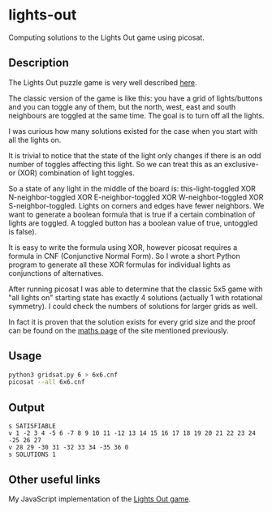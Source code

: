 # lights-out
Computing solutions to the Lights Out game using picosat.

## Description

The Lights Out puzzle game is very well described [here](https://www.jaapsch.net/puzzles/lights.htm).

The classic version of the game is like this: you have a grid of lights/buttons and you can toggle any of them, but the north, west, east and south neighbours are toggled at the same time. The goal is to turn off all the lights.

I was curious how many solutions existed for the case when you start with all the lights on.

It is trivial to notice that the state of the light only changes if there is an odd number of toggles affecting this light. So we can treat this as an exclusive-or (XOR) combination of light toggles.

So a state of any light in the middle of the board is: this-light-toggled XOR N-neighbor-toggled XOR E-neighbor-toggled XOR W-neighbor-toggled XOR S-neighbor-toggled. Lights on corners and edges have fewer neighbors. We want to generate a boolean formula that is true if a certain combination of lights are toggled. A toggled button has a boolean value of true, untoggled is false).

It is easy to write the formula using XOR, however picosat requires a formula in CNF (Conjunctive Normal Form). So I wrote a short Python program to generate all these XOR formulas for individual lights as conjunctions of alternatives.

After running picosat I was able to determine that the classic 5x5 game with "all lights on" starting state has exactly 4 solutions (actually 1 with rotational symmetry). I could check the numbers of solutions for larger grids as well.

In fact it is proven that the solution exists for every grid size and the proof can be found on the [maths page](https://www.jaapsch.net/puzzles/lomath.htm) of the site mentioned previously.

## Usage

```bash
python3 gridsat.py 6 > 6x6.cnf
picosat --all 6x6.cnf 
```

## Output

```
s SATISFIABLE
v 1 -2 3 4 -5 6 -7 8 9 10 11 -12 13 14 15 16 17 18 19 20 21 22 23 24 -25 26 27
v 28 29 -30 31 -32 33 34 -35 36 0
s SOLUTIONS 1

```

## Other useful links

My JavaScript implementation of the [Lights Out game](quiath.bitbucket.io/touch).

